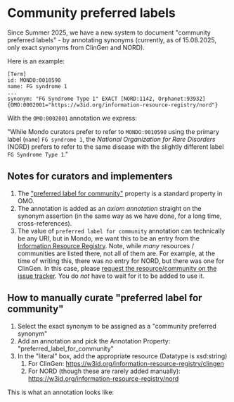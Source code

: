 # Community preferred labels

Since Summer 2025, we have a new system to document "community preferred labels" -
by annotating synonyms (currently, as of 15.08.2025, only exact synonyms from ClinGen and NORD). 

Here is an example:

```
[Term]
id: MONDO:0010590
name: FG syndrome 1
...
synonym: "FG Syndrome Type 1" EXACT [NORD:1142, Orphanet:93932] {OMO:0002001="https://w3id.org/information-resource-registry/nord"}
```

With the `OMO:0002001` annotation we express:

"While Mondo curators prefer to refer to `MONDO:0010590` using the primary label (`name`) `FG syndrome 1`, the _National Organization for Rare Disorders_ (NORD) prefers to refer to the same disease with the slightly different label `FG Syndrome Type 1`."

## Notes for curators and implementers

1. The ["preferred label for community"](https://www.ebi.ac.uk/ols4/ontologies/omo/properties/http%253A%252F%252Fpurl.obolibrary.org%252Fobo%252FOMO_0002001) property is a standard property in OMO.
2. The annotation is added as an _axiom annotation_ straight on the synonym assertion (in the same way as we have done, for a long time, cross-references).
3. The value of `preferred label for community` annotation can technically be any URI, but in Mondo, we want this to be an entry from the [Information Resource Registry](https://biolink.github.io/information-resource-registry/registry/). Note, while _many_ resources / communities are listed there, not all of them are. For example, at the time of writing this, there was no entry for NORD, but there was one for ClinGen. In this case, please [request the resource/community on the issue tracker](https://github.com/biolink/information-resource-registry/issues). You do _not_ have to wait for it to be added to use it.

## How to manually curate "preferred label for community"

1. Select the exact synonym to be assigned as a "community preferred synonym"
2. Add an annotation and pick the Annotation Property: "preferred_label_for_community"
3. In the "literal" box, add the appropriate resource (Datatype is xsd:string)
    1. For ClinGen: https://w3id.org/information-resource-registry/clingen
    1. For NORD (though these are rarely added manually): https://w3id.org/information-resource-registry/nord

This is what an annotation looks like:

